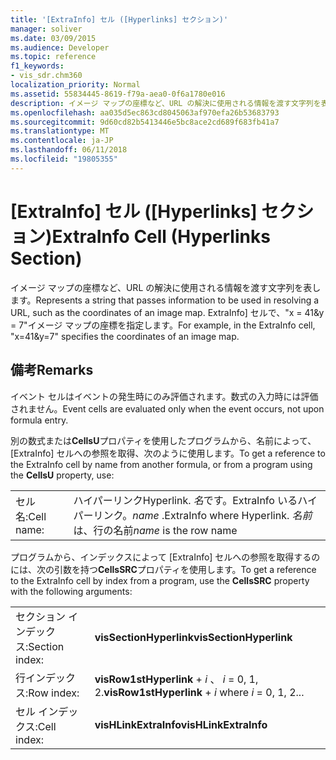 ```yaml
---
title: '[ExtraInfo] セル ([Hyperlinks] セクション)'
manager: soliver
ms.date: 03/09/2015
ms.audience: Developer
ms.topic: reference
f1_keywords:
- vis_sdr.chm360
localization_priority: Normal
ms.assetid: 55834445-8619-f79a-aea0-0f6a1780e016
description: イメージ マップの座標など、URL の解決に使用される情報を渡す文字列を表します。 ExtraInfo] セルで、x = 41&amp;y 7specifies のイメージ マップの座標を = します。
ms.openlocfilehash: aa035d5ec863cd8045063af970efa26b53683793
ms.sourcegitcommit: 9d60cd82b5413446e5bc8ace2cd689f683fb41a7
ms.translationtype: MT
ms.contentlocale: ja-JP
ms.lasthandoff: 06/11/2018
ms.locfileid: "19805355"
---
```

# <a name="extrainfo-cell-hyperlinks-section"></a><span data-ttu-id="f7155-104">[ExtraInfo] セル ([Hyperlinks] セクション)</span><span class="sxs-lookup"><span data-stu-id="f7155-104">ExtraInfo Cell (Hyperlinks Section)</span></span>

<span data-ttu-id="f7155-105">イメージ マップの座標など、URL の解決に使用される情報を渡す文字列を表します。</span><span class="sxs-lookup"><span data-stu-id="f7155-105">Represents a string that passes information to be used in resolving a URL, such as the coordinates of an image map.</span></span> <span data-ttu-id="f7155-106">ExtraInfo] セルで、"x = 41&amp;y = 7"イメージ マップの座標を指定します。</span><span class="sxs-lookup"><span data-stu-id="f7155-106">For example, in the ExtraInfo cell, "x=41&amp;y=7" specifies the coordinates of an image map.</span></span>
  
## <a name="remarks"></a><span data-ttu-id="f7155-107">備考</span><span class="sxs-lookup"><span data-stu-id="f7155-107">Remarks</span></span>

<span data-ttu-id="f7155-108">イベント セルはイベントの発生時にのみ評価されます。数式の入力時には評価されません。</span><span class="sxs-lookup"><span data-stu-id="f7155-108">Event cells are evaluated only when the event occurs, not upon formula entry.</span></span>
  
<span data-ttu-id="f7155-109">別の数式または**CellsU**プロパティを使用したプログラムから、名前によって、[ExtraInfo] セルへの参照を取得、次のように使用します。</span><span class="sxs-lookup"><span data-stu-id="f7155-109">To get a reference to the ExtraInfo cell by name from another formula, or from a program using the **CellsU** property, use:</span></span> 
  
|||
|:-----|:-----|
| <span data-ttu-id="f7155-110">セル名:</span><span class="sxs-lookup"><span data-stu-id="f7155-110">Cell name:</span></span>  <br/> | <span data-ttu-id="f7155-111">ハイパーリンク</span><span class="sxs-lookup"><span data-stu-id="f7155-111">Hyperlink.</span></span>  <span data-ttu-id="f7155-112">*名*です。ExtraInfo いるハイパーリンク。</span><span class="sxs-lookup"><span data-stu-id="f7155-112">*name*  .ExtraInfo            where Hyperlink.</span></span>  <span data-ttu-id="f7155-113">*名前*は、行の名前</span><span class="sxs-lookup"><span data-stu-id="f7155-113">*name*  is the row name</span></span>  <br/> |
   
<span data-ttu-id="f7155-114">プログラムから、インデックスによって [ExtraInfo] セルへの参照を取得するのには、次の引数を持つ**CellsSRC**プロパティを使用します。</span><span class="sxs-lookup"><span data-stu-id="f7155-114">To get a reference to the ExtraInfo cell by index from a program, use the **CellsSRC** property with the following arguments:</span></span> 
  
|||
|:-----|:-----|
| <span data-ttu-id="f7155-115">セクション インデックス:</span><span class="sxs-lookup"><span data-stu-id="f7155-115">Section index:</span></span>  <br/> |<span data-ttu-id="f7155-116">**visSectionHyperlink**</span><span class="sxs-lookup"><span data-stu-id="f7155-116">**visSectionHyperlink**</span></span> <br/> |
| <span data-ttu-id="f7155-117">行インデックス:</span><span class="sxs-lookup"><span data-stu-id="f7155-117">Row index:</span></span>  <br/> |<span data-ttu-id="f7155-118">**visRow1stHyperlink** +  *i* 、 *i* = 0, 1, 2.</span><span class="sxs-lookup"><span data-stu-id="f7155-118">**visRow1stHyperlink** +  *i*            where  *i*  = 0, 1, 2...</span></span>  <br/> |
| <span data-ttu-id="f7155-119">セル インデックス:</span><span class="sxs-lookup"><span data-stu-id="f7155-119">Cell index:</span></span>  <br/> |<span data-ttu-id="f7155-120">**visHLinkExtraInfo**</span><span class="sxs-lookup"><span data-stu-id="f7155-120">**visHLinkExtraInfo**</span></span> <br/> |
   


